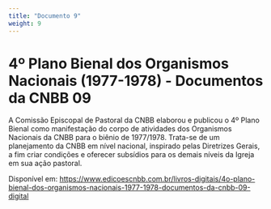 ```yaml
---
title: "Documento 9"
weight: 9
---
```


# 4º Plano Bienal dos Organismos Nacionais (1977-1978) - Documentos da CNBB 09

A Comissão Episcopal de Pastoral da CNBB elaborou e publicou o 4º Plano Bienal como manifestação do corpo de atividades dos Organismos Nacionais da CNBB para o biênio de 1977/1978. Trata-se de um planejamento da CNBB em nível nacional, inspirado pelas Diretrizes Gerais, a fim criar condições e oferecer subsídios para os demais níveis da Igreja em sua ação pastoral.

Disponível em: https://www.edicoescnbb.com.br/livros-digitais/4o-plano-bienal-dos-organismos-nacionais-1977-1978-documentos-da-cnbb-09-digital
